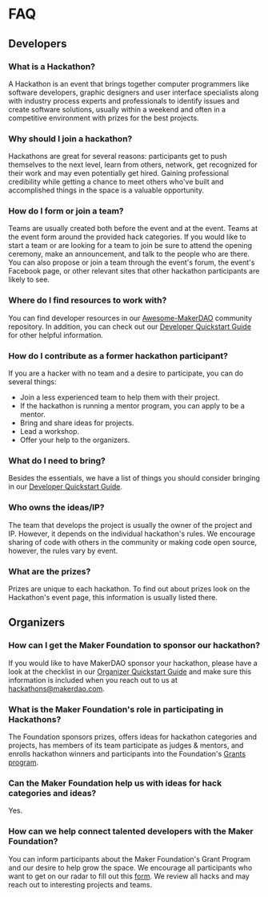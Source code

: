 # FAQ

## Developers

### What is a Hackathon?

A Hackathon is an event that brings together computer programmers like software developers, graphic designers and user interface specialists along with industry process experts and professionals to identify issues and create software solutions, usually within a weekend and often in a competitive environment with prizes for the best projects.

### Why should I join a hackathon?

Hackathons are great for several reasons: participants get to push themselves to the next level, learn from others, network, get recognized for their work and may even potentially get hired. Gaining professional credibility while getting a chance to meet others who've built and accomplished things in the space is a valuable opportunity.

### How do I form or join a team?

Teams are usually created both before the event and at the event. Teams at the event form around the provided hack categories. If you would like to start a team or are looking for a team to join be sure to attend the opening ceremony, make an announcement, and talk to the people who are there. You can also propose or join a team through the event's forum, the event's Facebook page, or other relevant sites that other hackathon participants are likely to see.

### Where do I find resources to work with?

You can find developer resources in our [Awesome-MakerDAO](https://github.com/ryancreatescopy/community/tree/203253ec20549aa3667729d5b12a0ee7c5834bde/hackathons/makerdao/awesome-makerdao/blob/master/README.md) community repository. In addition, you can check out our [Developer Quickstart Guide](https://github.com/ryancreatescopy/community/tree/203253ec20549aa3667729d5b12a0ee7c5834bde/hackathons/hackathons/developer-quick-start-guide.md) for other helpful information.

### How do I contribute as a former hackathon participant?

If you are a hacker with no team and a desire to participate, you can do several things:

* Join a less experienced team to help them with their project.
* If the hackathon is running a mentor program, you can apply to be a mentor.
* Bring and share ideas for projects.
* Lead a workshop.
* Offer your help to the organizers.

### What do I need to bring?

Besides the essentials, we have a list of things you should consider bringing in our [Developer Quickstart Guide](https://github.com/ryancreatescopy/community/tree/203253ec20549aa3667729d5b12a0ee7c5834bde/hackathons/hackathons/developer-quick-start-guide.md).

### Who owns the ideas/IP?

The team that develops the project is usually the owner of the project and IP. However, it depends on the individual hackathon's rules. We encourage sharing of code with others in the community or making code open source, however, the rules vary by event.

### What are the prizes?

Prizes are unique to each hackathon. To find out about prizes look on the Hackathon's event page, this information is usually listed there.

## Organizers

### How can I get the Maker Foundation to sponsor our hackathon?

If you would like to have MakerDAO sponsor your hackathon, please have a look at the checklist in our [Organizer Quickstart Guide](https://github.com/ryancreatescopy/community/tree/203253ec20549aa3667729d5b12a0ee7c5834bde/hackathons/hackathons/developer-quick-start-guide.md) and make sure this information is included when you reach out to us at hackathons@makerdao.com.

### What is the Maker Foundation's role in participating in Hackathons?

The Foundation sponsors prizes, offers ideas for hackathon categories and projects, has members of its team participate as judges & mentors, and enrolls hackathon winners and participants into the Foundation's [Grants program](https://github.com/ryancreatescopy/community/tree/05625ac9da715dde58095901b61bc4e69cd5fe82/work-with-us/grants/README.md).

### Can the Maker Foundation help us with ideas for hack categories and ideas?

Yes.

### How can we help connect talented developers with the Maker Foundation?

You can inform participants about the Maker Foundation's Grant Program and our desire to help grow the space. We encourage all participants who want to get on our radar to fill out this [form](https://airtable.com/shrmEMdxtYDUKtEkU). We review all hacks and may reach out to interesting projects and teams.

